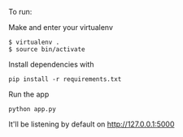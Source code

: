 To run:


Make and enter your virtualenv
``` 
$ virtualenv . 
$ source bin/activate
```


Install dependencies with
``` 
pip install -r requirements.txt 
```


Run the app
```
python app.py
```


It'll be listening by default on http://127.0.0.1:5000
